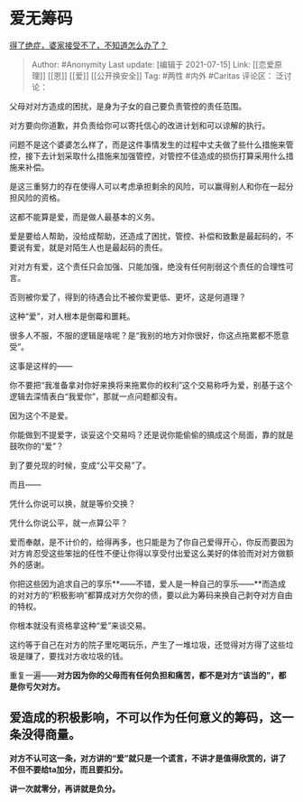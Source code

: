 # 爱无筹码
[得了绝症，婆家接受不了，不知道怎么办了？](https://www.zhihu.com/question/463026606/answer/1999301554)

> Author: #Anonymity
> Last update: [编辑于 2021-07-15]
> Link: [[恋爱原理]] [[恩]] [[爱]] [[公开换安全]]
> Tag: #两性 #内外 #Caritas
> 评论区：
> 泛讨论：

父母对对方造成的困扰，是身为子女的自己要负责管控的责任范围。

对方要向你道歉，并负责给你可以寄托信心的改进计划和可以谅解的执行。

问题不是这个婆婆怎么样了，而是这件事情发生的过程中丈夫做了些什么措施来管控，接下去计划采取什么措施来加强管控，对管控不佳造成的损伤打算采用什么措施来补偿。

是这三重努力的存在使得人可以考虑承担剩余的风险，可以赢得别人和你在一起分担风险的资格。

这都不能算是爱，而是做人最基本的义务。

爱是要给人帮助，没给成帮助，还造成了困扰，管控、补偿和致歉是最起码的，不要说有爱，就是对陌生人也是最起码的责任。

对对方有爱，这个责任只会加强、只能加强，绝没有任何削弱这个责任的合理性可言。

否则被你爱了，得到的待遇会比不被你爱更低、更坏，这是何道理？

这种“爱”，对人根本是倒霉和噩耗。

很多人不服，不服的逻辑是啥呢？是“我别的地方对你很好，你这点拖累都不愿意受”。

这事是这样的——

你不要把“我准备拿对你好来换将来拖累你的权利”这个交易称呼为爱，别基于这个逻辑去深情表白“我爱你”，那就一点问题都没有。

因为这个不是爱。

你能做到不提爱字，谈妥这个交易吗？还是说你能偷偷的搞成这个局面，靠的就是鼓吹你的“爱”？

到了要兑现的时候，变成“公平交易”了。

而且——

凭什么你说可以换，就是等价交换？

凭什么你说公平，就一点算公平？

爱而奉献，是不计价的，给得再多，也只能是为了你自己爱得开心，你反而要因为对方肯忍受这些笨拙的任性不便让你得以享受付出爱这么美好的体验而对对方做额外的感谢。

你把这些因为追求自己的享乐**——不错，爱人是一种自己的享乐——**而造成的对对方的“积极影响”都算成对方欠你的债，要以此为筹码来换自己剥夺对方自由的特权。

你根本就没有资格拿这种“爱”来谈交易。

这约等于自己在对方的院子里吃喝玩乐，产生了一堆垃圾，还觉得对方得了这些垃圾是赚了，要找对方收垃圾的钱。

重复一遍——**对方因为你的父母而有任何负担和痛苦，都不是对方“该当的”，都是你亏欠对方。**

## 爱造成的积极影响，不可以作为任何意义的筹码，这一条没得商量。

**对方不认可这一条，对方讲的“爱”就只是一个谎言，不讲才是值得欣赏的，讲了不但不要给ta加分，而且要扣分。**

**讲一次就零分，再讲就是负分。**
